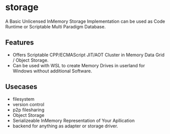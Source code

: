 # storage
A Basic Unlicensed InMemory Storage Implementation can be used as Code Runtime or Scriptable Multi Paradigm Database.

## Features
- Offers Scriptable CPP/ECMAScript JIT/AOT Cluster in Memory Data Grid / Object Storage. 
- Can be used with WSL to create Memory Drives in userland for Windows without additional Software. 


## Usecases
- filesystem
- version control
- p2p filesharing
- Object Storage
- Serializeable InMemory Representation of Your Apllication
- backend for anything as adapter or storage driver.

